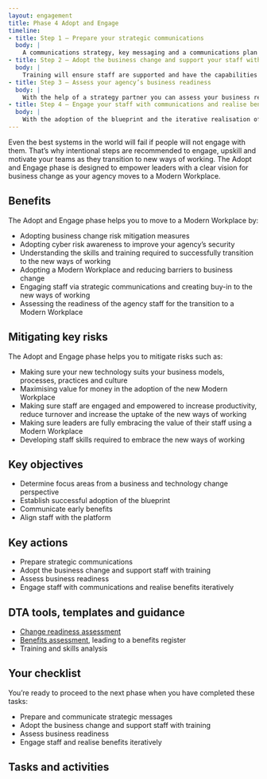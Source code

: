 ```yaml
---
layout: engagement 
title: Phase 4 Adopt and Engage
timeline: 
- title: Step 1 – Prepare your strategic communications
  body: | 
    A communications strategy, key messaging and a communications plan will set you up for success in engaging your audiences about the new ways of working. Your business transformation narrative will inform your communications strategy and key messaging in order to reach your key audience groups. Your communications strategy will then inform your communications plan, including mapped user journeys, communications activities and key touch points to engage your key audiences.
- title: Step 2 – Adopt the business change and support your staff with training
  body: | 
    Training will ensure staff are supported and have the capabilities they need to adopt the new ways of working. Timely training will support staff to use the Modern Workplace services for the first time by upskilling via e-Learning, face-to-face training and peer training.
- title: Step 3 – Assess your agency’s business readiness
  body: | 
    With the help of a strategy partner you can assess your business readiness and the business change impacts associated with adopting a Modern Workplace. A business readiness assessment will help you to understand which divisions within your agency are ready to adopt the new ways of working. The assessment may include skills, culture, willingness to adopt the business change, leadership and staff support, and other drivers and risks to a successful adoption.  
- title: Step 4 – Engage your staff with communications and realise benefits iteratively
  body: | 
    With the adoption of the blueprint and the iterative realisation of benefits associated with the Modern Workplace, it’s important to engage staff with cut-through communications. A carefully crafted communications plan will inform timely communications activities that will engage staff with the new ways of working and share the early benefits your agency is starting to see. You could also review [key messaging](/program/engagement/key-messaging.html) that we have provided which can help you sell the change to various stakeholders in your organisation.
---
```


Even the best systems in the world will fail if people will not engage with them. That’s why intentional steps are recommended to engage, upskill and motivate your teams as they transition to new ways of working. The Adopt and Engage phase is designed to empower leaders with a clear vision for business change as your agency moves to a Modern Workplace. 

## Benefits 

The Adopt and Engage phase helps you to move to a Modern Workplace by: 

* Adopting business change risk mitigation measures
* Adopting cyber risk awareness to improve your agency’s security
* Understanding the skills and training required to successfully transition to the new ways of working
* Adopting a Modern Workplace and reducing barriers to business change 
* Engaging staff via strategic communications and creating buy-in to the new ways of working
* Assessing the readiness of the agency staff for the transition to a Modern Workplace

## Mitigating key risks

The Adopt and Engage phase helps you to mitigate risks such as: 

* Making sure your new technology suits your business models, processes, practices and culture
* Maximising value for money in the adoption of the new Modern Workplace
* Making sure staff are engaged and empowered to increase productivity, reduce turnover and increase the uptake of the new ways of working
* Making sure leaders are fully embracing the value of their staff using a Modern Workplace
* Developing staff skills required to embrace the new ways of working


## Key objectives 

* Determine focus areas from a business and technology change perspective
* Establish successful adoption of the blueprint
* Communicate early benefits
* Align staff with the platform

## Key actions 

* Prepare strategic communications
* Adopt the business change and support staff with training
* Assess business readiness
* Engage staff with communications and realise benefits iteratively

## DTA tools, templates and guidance

* [Change readiness assessment](/assets/files/pdf/dta-pub-change-impact-assessment.xlsx)
* [Benefits assessment](/assets/files/pdf/dta-pub-benefits-assessment-toolkit.xlsx), leading to a benefits register
* Training and skills analysis

## Your checklist  

You’re ready to proceed to the next phase when you have completed these tasks:

* Prepare and communicate strategic messages 
* Adopt the business change and support staff with training
* Assess business readiness 
* Engage staff and realise benefits iteratively

## Tasks and activities